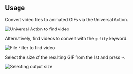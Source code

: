 ## Usage 

Convert video files to animated GIFs via the Universal Action.

![Universal Action to find video](images/ua.png)

Alternatively, find videos to convert with the `gifify` keyword. 

![File Filter to find video](images/keyword.png)

Select the size of the resulting GIF from the list and press <kbd>↩</kbd>.

![Selecting output size](images/size.png)
